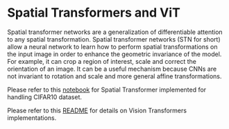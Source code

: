 # Spatial Transformers and ViT
Spatial transformer networks are a generalization of differentiable attention to any spatial transformation. Spatial transformer networks (STN for short) allow a neural network to learn how to perform spatial transformations on the input image in order to enhance the geometric invariance of the model. For example, it can crop a region of interest, scale and correct the orientation of an image. It can be a useful mechanism because CNNs are not invariant to rotation and scale and more general affine transformations.

Please refer to this [notebook]() for Spatial Transformer implemented for handling CIFAR10 dataset.

Please refer to this [README]() for details on Vision Transformers implementations.

